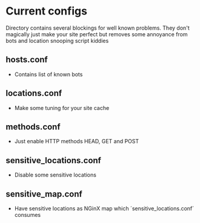 # Current configs
Directory contains several blockings for well known problems.
They don't magically just make your site perfect but removes some
annoyance from bots and location snooping script kiddies

## hosts.conf
- Contains list of known bots

## locations.conf
- Make some tuning for your site cache

## methods.conf
- Just enable HTTP methods HEAD, GET and POST

## sensitive_locations.conf
- Disable some sensitive locations

## sensitive_map.conf
- Have sensitive locations as NGinX map which ´sensitive_locations.conf´ consumes
